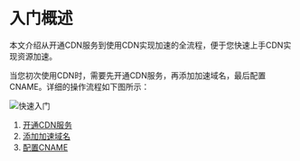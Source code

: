 # 入门概述

本文介绍从开通CDN服务到使用CDN实现加速的全流程，便于您快速上手CDN实现资源加速。

当您初次使用CDN时，需要先开通CDN服务，再添加加速域名，最后配置CNAME。详细的操作流程如下图所示：

![快速入门](https://static-aliyun-doc.oss-accelerate.aliyuncs.com/assets/img/zh-CN/9833434161/p54964.png)

1.  [开通CDN服务](/cn.zh-CN/快速入门/开通CDN服务.md)
2.  [添加加速域名](/cn.zh-CN/快速入门/添加加速域名.md)
3.  [配置CNAME](/cn.zh-CN/快速入门/配置CNAME/阿里云（原万网）配置流程.md)

